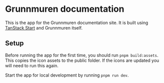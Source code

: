 # Grunnmuren documentation

This is the app for the Grunnmuren documentation site. It is built using [TanStack Start](https://tanstack.com/start/latest) and Grunnmuren itself.

## Setup

Before running the app for the first time, you should run `pnpm build:assets`. This copies the icon assets to the public folder. If the icons are updated you will need to run this again.

Start the app for local development by running `pnpm run dev`.
